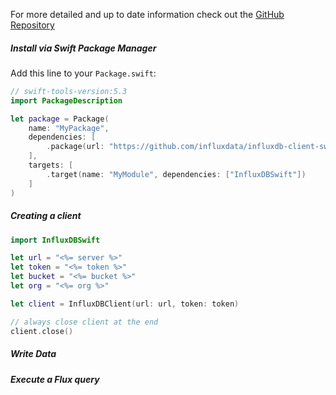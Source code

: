 For more detailed and up to date information check out the [GitHub Repository](https://github.com/influxdata/influxdb-client-swift/)

##### Install via Swift Package Manager

Add this line to your `Package.swift`:

```swift
// swift-tools-version:5.3
import PackageDescription

let package = Package(
    name: "MyPackage",
    dependencies: [
        .package(url: "https://github.com/influxdata/influxdb-client-swift", from: "VERSION.STRING.HERE"),
    ],
    targets: [
        .target(name: "MyModule", dependencies: ["InfluxDBSwift"])
    ]
)
```

##### Creating a client

```swift
import InfluxDBSwift

let url = "<%= server %>"
let token = "<%= token %>"
let bucket = "<%= bucket %>"
let org = "<%= org %>"

let client = InfluxDBClient(url: url, token: token)

// always close client at the end
client.close()
```

##### Write Data

##### Execute a Flux query
